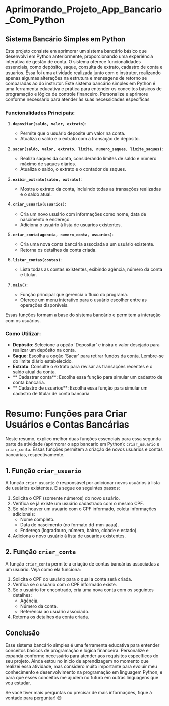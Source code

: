 # Aprimorando_Projeto_App_Bancario_Com_Python

## Sistema Bancário Simples em Python

Este projeto consiste em  aprimorar um sistema bancário básico que desenvolvi em Python anteriormente, proporcionando uma experiência interativa de gestão de conta. O sistema oferece funcionalidades essenciais, como depósito, saque, consulta de extrato, cadastro de conta e usuarios. Essa foi uma atividade realizada junto com o instrutor, realizando apenas algumas alterações na estrutura e mensagens de retorno se comparadas ao do instrutor. Este sistema bancário simples em Python é uma ferramenta educativa e prática para entender os conceitos básicos de programação e lógica de controle financeiro. Personalize e aprimore conforme necessário para atender às suas necessidades específicas

### Funcionalidades Principais:

1. **`depositar(saldo, valor, extrato)`**:
   - Permite que o usuário deposite um valor na conta.
   - Atualiza o saldo e o extrato com a transação de depósito.

2. **`sacar(saldo, valor, extrato, limite, numero_saques, limite_saques)`**:
   - Realiza saques da conta, considerando limites de saldo e número máximo de saques diários.
   - Atualiza o saldo, o extrato e o contador de saques.

3. **`exibir_extrato(saldo, extrato)`**:
   - Mostra o extrato da conta, incluindo todas as transações realizadas e o saldo atual.

4. **`criar_usuario(usuarios)`**:
   - Cria um novo usuário com informações como nome, data de nascimento e endereço.
   - Adiciona o usuário à lista de usuários existentes.

5. **`criar_conta(agencia, numero_conta, usuarios)`**:
   - Cria uma nova conta bancária associada a um usuário existente.
   - Retorna os detalhes da conta criada.

6. **`listar_contas(contas)`**:
   - Lista todas as contas existentes, exibindo agência, número da conta e titular.

7. **`main()`**:
   - Função principal que gerencia o fluxo do programa.
   - Oferece um menu interativo para o usuário escolher entre as operações disponíveis.

Essas funções formam a base do sistema bancário e permitem a interação com os usuários.

### Como Utilizar:
- **Depósito**: Selecione a opção 'Depositar' e insira o valor desejado para realizar um depósito na conta.
- **Saque**: Escolha a opção 'Sacar' para retirar fundos da conta. Lembre-se do limite diário estabelecido.
- **Extrato**: Consulte o extrato para revisar as transações recentes e o saldo atual da conta.
-  ** Cadastrar conta**: Escolha essa função para simular um cadastro de conta bancaria.
-   ** Cadastro de usuarios**: Escolha essa função para simular um cadastro de titular de conta bancaria

# Resumo: Funções para Criar Usuários e Contas Bancárias

Neste resumo, explico melhor duas funções essenciais para essa segunda parte da atividade (aprimorar o app bancario em Python): `criar_usuario` e `criar_conta`. Essas funções permitem a criação de novos usuários e contas bancárias, respectivamente.

## 1. Função `criar_usuario`
A função `criar_usuario` é responsável por adicionar novos usuários à lista de usuários existentes. Ela segue os seguintes passos:

1. Solicita o CPF (somente números) do novo usuário.
2. Verifica se já existe um usuário cadastrado com o mesmo CPF.
3. Se não houver um usuário com o CPF informado, coleta informações adicionais:
   - Nome completo.
   - Data de nascimento (no formato dd-mm-aaaa).
   - Endereço (logradouro, número, bairro, cidade e estado).
4. Adiciona o novo usuário à lista de usuários existentes.

## 2. Função `criar_conta`
A função `criar_conta` permite a criação de contas bancárias associadas a um usuário. Veja como ela funciona:

1. Solicita o CPF do usuário para o qual a conta será criada.
2. Verifica se o usuário com o CPF informado existe.
3. Se o usuário for encontrado, cria uma nova conta com os seguintes detalhes:
   - Agência.
   - Número da conta.
   - Referência ao usuário associado.
4. Retorna os detalhes da conta criada.


## Conclusão
Esse sistema bancário simples é uma ferramenta educativa para entender conceitos básicos de programação e lógica financeira. Personalize e expanda conforme necessário para atender aos requisitos específicos do seu projeto. Ainda estou no inicio de aprendizagem no momento que realizei essa atividade, mas considero muito importante para evoluir meu conhecimento e desenvolvimento na programação em linguagem Python, e para que esses conceitos me ajudem no futuro em outras linguagens que vou estudar.

Se você tiver mais perguntas ou precisar de mais informações, fique à vontade para perguntar! 😊

